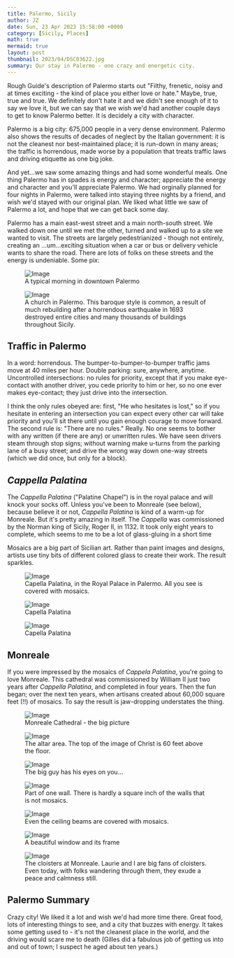 ```yaml
---
title: Palermo, Sicily
author: JZ
date: Sun, 23 Apr 2023 15:58:00 +0000
category: [Sicily, Places]
math: true
mermaid: true
layout: post
thumbnail: 2023/04/DSC03622.jpg
summary: Our stay in Palermo - one crazy and energetic city.
---
```

Rough Guide's description of Palermo starts out "Filthy, frenetic, noisy and at times exciting - the kind of place you either love or hate." Maybe, true, true and true. We definitely don't hate it and we didn't see enough of it to say we love it, but we can say that we wish we'd had another couple days to get to know Palermo better. It is decidely a city with character. 

Palermo is a big city: 675,000 people in a very dense environment. Palermo also shows the results of decades of neglect by the Italian government: it is not the cleanest nor best-maintained place; it is run-down in many areas; the traffic is horrendous, made worse by a population that treats traffic laws and driving etiquette as one big joke.

And yet...we saw some amazing things and had some wonderful meals. One thing Palermo has in spades is energy and character; appreciate the energy and character and you'll appreciate Palermo. We had orginally planned for four nights in Palermo, were talked into staying three nights by a friend, and wish we'd stayed with our original plan. We liked what little we saw of Palermo a lot, and hope that we can get back some day.

Palermo has a main east-west street and a main north-south street. We walked down one until we met the other, turned and walked up to a site we wanted to visit. The streets are largely pedestrianized - though not entirely, creating an ...um...exciting situation when a car or bus or delivery vehicle wants to share the road. There are lots of folks on these streets and the energy is undeniable. Some pix:

<figure class = "landscape">
	<img src="{{"/assets/images/2023/04/DSC03622.jpg" | prepend: site.baseurl | prepend: site.url }}" alt="Image" />
	<figcaption>A typical morning in downtown Palermo</figcaption>
</figure>

<figure class = "portrait">
	<img src="{{"/assets/images/2023/04/DSC03623.jpg" | prepend: site.baseurl | prepend: site.url }}" alt="Image" />
	<figcaption>A church in Palermo. This baroque style is common, a result of much rebuilding after a horrendous earthquake in 1693 destroyed entire cities and many thousands of buildings throughout Sicily.</figcaption>
</figure>

<h2>Traffic in Palermo</h2>
In a word: horrendous. The bumper-to-bumper-to-bumper traffic jams move at 40 miles per hour. Double parking: sure, anywhere, anytime. Uncontrolled intersections: no rules for priority, except that if you make eye-contact with another driver, you cede priority to him or her, so no one ever makes eye-contact; they just drive into the intersection. 

I think the only rules obeyed are: first, "He who hesitates is lost," so if you hesitate in entering an intersection you can expect every other car will take priority and you'll sit there until you gain enough courage to move forward. The second rule is: "There are no rules." Really. No one seems to bother with any written (if there are any) or unwritten rules. We have seen drivers steam through stop signs; without warning make u-turns from the parking lane of a busy street; and drive the wrong way down one-way streets (which we did once, but only for a block).

<h2><em>Cappella Palatina</em></h2>
The <em>Cappella Palatina</em> ("Palatine Chapel") is in the royal palace and will knock your socks off. Unless you've been to Monreale (see below), because believe it or not, <em>Cappella Palatina</em> is kind of a warm-up for Monreale. But it's pretty amazing in itself. 
The <em>Cappella</em> was commissioned by the Norman king of Sicily, Roger II, in 1132. It took only eight years to complete, which seems to me to be a lot of glass-gluing in a short time

Mosaics are a big part of Sicilian art. Rather than paint images and designs, artists use tiny bits of different colored glass to create their work. The result sparkles. 

<figure class = "landscape">
	<img src="{{"/assets/images/2023/04/DSC03660.jpg" | prepend: site.baseurl | prepend: site.url }}" alt="Image" />
	<figcaption>Capella Palatina, in the Royal Palace in Palermo. All you see is covered with mosaics.</figcaption>
</figure>
<figure class = "portrait">
	<img src="{{"/assets/images/2023/04/DSC03661.jpg" | prepend: site.baseurl | prepend: site.url }}" alt="Image" />
	<figcaption>Capella Palatina</figcaption>
</figure>

<figure class = "landscape">
	<img src="{{"/assets/images/2023/04/DSC03666.jpg" | prepend: site.baseurl | prepend: site.url }}" alt="Image" />
	<figcaption>Capella Palatina</figcaption>
</figure>

<h2>Monreale</h2>
If you were impressed by the mosaics of <em>Cappela Palatina</em>, you're going to love Monreale. This cathedral was commissioned by William II just two years after <em>Cappella Palatina</em>, and completed in four years. Then the fun began; over the next ten years, when artisans created about 60,000 square feet (!!) of mosaics. To say the result is jaw-dropping understates the thing.
<figure class = "portrait">
	<img src="{{"/assets/images/2023/04/Monreal/DSC03704.jpg" | prepend: site.baseurl | prepend: site.url }}" alt="Image" />
	<figcaption>Monreale Cathedral - the big picture</figcaption>
</figure>

<figure class = "portrait">
	<img src="{{"/assets/images/2023/04/Monreal/DSC03721.jpg" | prepend: site.baseurl | prepend: site.url }}" alt="Image" />
	<figcaption>The altar area. The top of the image of Christ is 60 feet above the floor.</figcaption>
</figure>

<figure class = "portrait">
	<img src="{{"/assets/images/2023/04/Monreal/DSC03718.jpg" | prepend: site.baseurl | prepend: site.url }}" alt="Image" />
	<figcaption>The big guy has his eyes on you...</figcaption>
</figure>

<figure class = "landscape">
	<img src="{{"/assets/images/2023/04/Monreal/DSC03708.jpg" | prepend: site.baseurl | prepend: site.url }}" alt="Image" />
	<figcaption>Part of one wall. There is hardly a square inch of the walls that is not mosaics. </figcaption>
</figure>

<figure class = "landscape">
	<img src="{{"/assets/images/2023/04/Monreal/DSC03701.jpg" | prepend: site.baseurl | prepend: site.url }}" alt="Image" />
	<figcaption>Even the ceiling beams are covered with mosaics.</figcaption>
</figure>

<figure class = "portrait">
	<img src="{{"/assets/images/2023/04/Monreal/DSC03727.jpg" | prepend: site.baseurl | prepend: site.url }}" alt="Image" />
	<figcaption>A beautiful window and its frame</figcaption>
</figure>

<figure class = "landscape">
	<img src="{{"/assets/images/2023/04/Monreal/DSC03742.jpg" | prepend: site.baseurl | prepend: site.url }}" alt="Image" />
	<figcaption>The cloisters at Monreale. Laurie and I are big fans of cloisters. Even today, with folks wandering through them, they exude a peace and calmness still.</figcaption>
</figure>

<h2>Palermo Summary</h2>
Crazy city! We liked it a lot and wish we'd had more time there. Great food, lots of interesting things to see, and a city that buzzes with energy. It takes some getting used to - it's not the cleanest place in the world, and the driving would scare me to death (Gilles did a fabulous job of getting us into and out of town; I suspect he aged about ten years.)